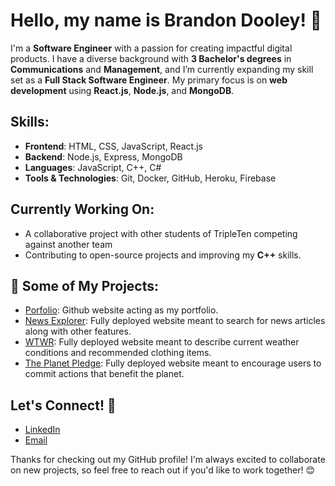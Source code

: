 # Hello, my name is Brandon Dooley! 👋

I'm a **Software Engineer** with a passion for creating impactful digital products. I have a diverse background with **3 Bachelor's degrees** in **Communications** and **Management**, and I’m currently expanding my skill set as a **Full Stack Software Engineer**. 
My primary focus is on **web development** using **React.js**, **Node.js**, and **MongoDB**.

## Skills:
- **Frontend**: HTML, CSS, JavaScript, React.js
- **Backend**: Node.js, Express, MongoDB
- **Languages**: JavaScript, C++, C#
- **Tools & Technologies**: Git, Docker, GitHub, Heroku, Firebase

## Currently Working On:
- A collaborative project with other students of TripleTen competing against another team
- Contributing to open-source projects and improving my **C++** skills.

## 📂 Some of My Projects:
- [Porfolio](https://bigredcoding.github.io/NewPortfolio/): Github website acting as my portfolio.
- [News Explorer](https://www.newsexplorer.justlearning.net): Fully deployed website meant to search for news articles along with other features.
- [WTWR](https://www.newsexplorer.justlearning.net): Fully deployed website meant to describe current weather conditions and recommended clothing items.
- [The Planet Pledge](https://www.theplanetpledge.justlearning.net): Fully deployed website meant to encourage users to commit actions that benefit the planet.

## Let's Connect! 🤝
- [LinkedIn](https://www.linkedin.com/in/brandon-roy-dooley/)
- [Email](brandonroydooley@gmail.com)

Thanks for checking out my GitHub profile! I'm always excited to collaborate on new projects, so feel free to reach out if you'd like to work together! 😊
